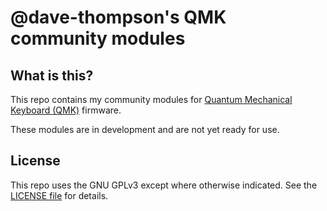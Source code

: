 # @dave-thompson's QMK community modules

## What is this?

This repo contains my community modules for [Quantum Mechanical Keyboard
(QMK)](https://docs.qmk.fm) firmware.

These modules are in development and are not yet ready for use.

## License

This repo uses the GNU GPLv3 except where otherwise indicated. See the
[LICENSE file](LICENSE.txt) for details.
